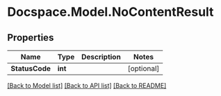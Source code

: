 # Docspace.Model.NoContentResult

## Properties

Name | Type | Description | Notes
------------ | ------------- | ------------- | -------------
**StatusCode** | **int** |  | [optional] 

[[Back to Model list]](../README.md#documentation-for-models) [[Back to API list]](../README.md#documentation-for-api-endpoints) [[Back to README]](../README.md)

